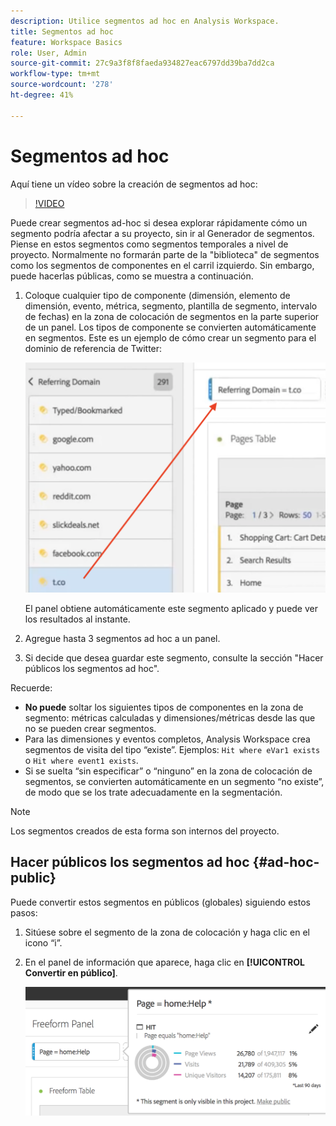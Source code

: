 ```yaml
---
description: Utilice segmentos ad hoc en Analysis Workspace.
title: Segmentos ad hoc
feature: Workspace Basics
role: User, Admin
source-git-commit: 27c9a3f8f8faeda934827eac6797dd39ba7dd2ca
workflow-type: tm+mt
source-wordcount: '278'
ht-degree: 41%

---
```



# Segmentos ad hoc

Aquí tiene un vídeo sobre la creación de segmentos ad hoc:

>[!VIDEO](https://video.tv.adobe.com/v/23978/?quality=12)

Puede crear segmentos ad-hoc si desea explorar rápidamente cómo un segmento podría afectar a su proyecto, sin ir al Generador de segmentos. Piense en estos segmentos como segmentos temporales a nivel de proyecto. Normalmente no formarán parte de la &quot;biblioteca&quot; de segmentos como los segmentos de componentes en el carril izquierdo. Sin embargo, puede hacerlas públicas, como se muestra a continuación.

1. Coloque cualquier tipo de componente (dimensión, elemento de dimensión, evento, métrica, segmento, plantilla de segmento, intervalo de fechas) en la zona de colocación de segmentos en la parte superior de un panel. Los tipos de componente se convierten automáticamente en segmentos.
Este es un ejemplo de cómo crear un segmento para el dominio de referencia de Twitter:

   ![](assets/ad-hoc1.png)

   El panel obtiene automáticamente este segmento aplicado y puede ver los resultados al instante.

1. Agregue hasta 3 segmentos ad hoc a un panel.
1. Si decide que desea guardar este segmento, consulte la sección &quot;Hacer públicos los segmentos ad hoc&quot;.

Recuerde:

* **No puede** soltar los siguientes tipos de componentes en la zona de segmento: métricas calculadas y dimensiones/métricas desde las que no se pueden crear segmentos.
* Para las dimensiones y eventos completos, Analysis Workspace crea segmentos de visita del tipo “existe”. Ejemplos: `Hit where eVar1 exists` o `Hit where event1 exists`.
* Si se suelta “sin especificar” o “ninguno” en la zona de colocación de segmentos, se convierten automáticamente en un segmento “no existe”, de modo que se los trate adecuadamente en la segmentación.

>[!NOTE]
>
>Los segmentos creados de esta forma son internos del proyecto.

## Hacer públicos los segmentos ad hoc {#ad-hoc-public}

Puede convertir estos segmentos en públicos (globales) siguiendo estos pasos:

1. Sitúese sobre el segmento de la zona de colocación y haga clic en el icono “i”.
1. En el panel de información que aparece, haga clic en **[!UICONTROL Convertir en público]**.

   ![](assets/segment-info.png)

